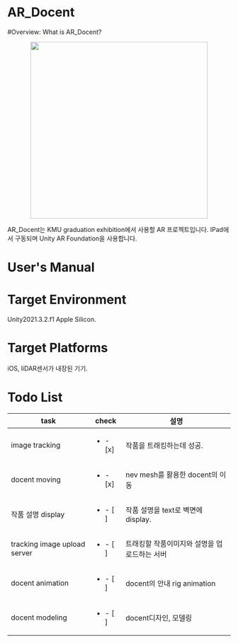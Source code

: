 # AR_Docent

#Overview: What is AR_Docent?
<p align= "center">
<img width= "400" src= "https://user-images.githubusercontent.com/69339846/178733741-3abc68e7-9e2e-4d40-ae76-de35914f1f71.jpeg">
</p>
AR_Docent는 KMU graduation exhibition에서 사용할 AR 프로젝트입니다.
IPad에서 구동되며 Unity AR Foundation을 사용합니다.

# User's Manual

# Target Environment

Unity2021.3.2.f1 Apple Silicon.

# Target Platforms

iOS, liDAR센서가 내장된 기기.

# Todo List
|task|check|설명|
|-|-|-|
|image tracking|<ul><li>- [x] </li></ul>|작품을 트래킹하는데 성공.|
|docent moving|<ul><li>- [x] </li></ul>|nev mesh를 활용한 docent의 이동|
|작품 설명 display|<ul><li>- [ ] </li></ul>|작품 설명을 text로 벽면에 display.|
|tracking image upload server|<ul><li>- [ ] </li></ul>|트래킹할 작품이미지와 설명을 업로드하는 서버|
|docent animation|<ul><li>- [ ] </li></ul>|docent의 안내 rig animation|
|docent modeling|<ul><li>- [ ] </li></ul>| docent디자인, 모델링|
